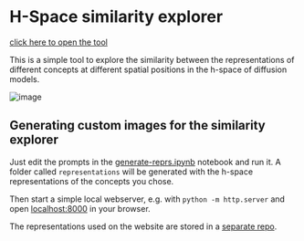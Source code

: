 # H-Space similarity explorer

[click here to open the tool](https://jonasloos.github.io/h-space-similarity-explorer/)

This is a simple tool to explore the similarity between the representations of different concepts at different spatial positions in the h-space of diffusion models.

![image](https://github.com/JonasLoos/h-space-similarity-explorer/assets/33965649/bf895921-2616-43c7-86f4-39d5d570d21c)

## Generating custom images for the similarity explorer

Just edit the prompts in the [generate-reprs.ipynb](generate-reprs.ipynb) notebook and run it. A folder called `representations` will be generated with the h-space representations of the concepts you chose.

Then start a simple local webserver, e.g. with `python -m http.server` and open [localhost:8000](http://localhost:8000) in your browser.

The representations used on the website are stored in a [separate repo](https://github.com/JonasLoos/h-space-similarity-explorer-data).

